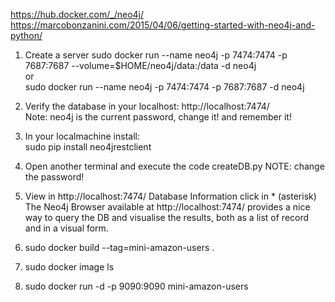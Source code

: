 https://hub.docker.com/_/neo4j/
https://marcobonzanini.com/2015/04/06/getting-started-with-neo4j-and-python/

1. Create a server
sudo docker run --name neo4j -p 7474:7474 -p 7687:7687 --volume=$HOME/neo4j/data:/data -d neo4j <br />
or <br />
sudo docker run --name neo4j -p 7474:7474 -p 7687:7687 -d neo4j

2. Verify the database in your localhost: http://localhost:7474/ <br />
  Note: neo4j is the current password, change it! and remember it!

3. In your localmachine install: <br />
sudo pip install neo4jrestclient

4. Open another terminal and execute the code createDB.py NOTE: change the password!

5. View in http://localhost:7474/  Database Information click in * (asterisk) <br />
The Neo4j Browser available at http://localhost:7474/ provides a nice way to query the DB and visualise the results, both as a list of record and in a visual form.

6. sudo docker build --tag=mini-amazon-users .

7. sudo docker image ls

8. sudo docker run -d -p 9090:9090 mini-amazon-users
